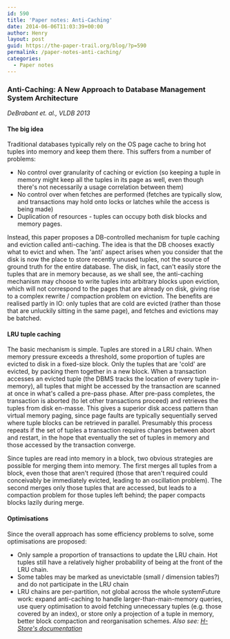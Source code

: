 ```yaml
---
id: 590
title: 'Paper notes: Anti-Caching'
date: 2014-06-06T11:03:39+00:00
author: Henry
layout: post
guid: https://the-paper-trail.org/blog/?p=590
permalink: /paper-notes-anti-caching/
categories:
  - Paper notes
---
```


### Anti-Caching: A New Approach to Database Management System Architecture

  _DeBrabant et. al., VLDB 2013_

#### The big idea

Traditional databases typically rely on the OS page cache to bring hot tuples into memory and keep them there. This suffers from a number of problems:

* No control over granularity of caching or eviction (so keeping a tuple in memory might keep all the tuples in its page as well, even though there's not necessarily a usage correlation between them)
* No control over when fetches are performed (fetches are typically slow, and transactions may hold onto locks or latches while the access is being made)
* Duplication of resources - tuples can occupy both disk blocks and memory pages.

<!--more-->

Instead, this paper proposes a DB-controlled mechanism for tuple caching and eviction called anti-caching. The idea is that the DB chooses exactly what to evict and when. The 'anti' aspect arises when you consider that the disk is now the place to store recently unused tuples, not the source of ground truth for the entire database. The disk, in fact, can't easily store the tuples that are in memory because, as we shall see, the anti-caching mechanism may choose to write tuples into arbitrary blocks upon eviction, which will not correspond to the pages that are already on disk, giving rise to a complex rewrite / compaction problem on eviction. The benefits are realised partly in IO: only tuples that are cold are evicted (rather than those that are unluckily sitting in the same page), and fetches and evictions may be batched.

#### LRU tuple caching

The basic mechanism is simple. Tuples are stored in a LRU chain. When memory pressure exceeds a threshold, some proportion of tuples are evicted to disk in a fixed-size block. Only the tuples that are 'cold' are evicted, by packing them together in a new block. When a transaction accesses an evicted tuple (the DBMS tracks the location of every tuple in-memory), all tuples that might be accessed by the transaction are scanned at once in what's called a pre-pass phase. After pre-pass completes, the transaction is aborted (to let other transactions proceed) and retrieves the tuples from disk en-masse. This gives a superior disk access pattern than virtual memory paging, since page faults are typically sequentially served where tuple blocks can be retrieved in parallel. Presumably this process repeats if the set of tuples a transaction requires changes between abort and restart, in the hope that eventually the set of tuples in memory and those accessed by the transaction converge.

Since tuples are read into memory in a block, two obvious strategies are possible for merging them into memory. The first merges all tuples from a block, even those that aren't required (those that aren't required could conceivably be immediately evicted, leading to an oscillation problem). The second merges only those tuples that are accessed, but leads to a compaction problem for those tuples left behind; the paper compacts blocks lazily during merge.

#### Optimisations

Since the overall approach has some efficiency problems to solve, some optimisations are proposed:

* Only sample a proportion of transactions to update the LRU chain. Hot tuples still have a relatively higher probability of being at the front of the LRU chain.
* Some tables may be marked as unevictable (small / dimension tables?) and do not participate in the LRU chain
* LRU chains are per-partition, not global across the whole systemFuture work: expand anti-caching to handle larger-than-main-memory queries, use query optimisation to avoid fetching unnecessary tuples (e.g. those covered by an index), or store only a projection of a tuple in memory, better block compaction and reorganisation schemes. _Also see: [H-Store's documentation](http://hstore.cs.brown.edu/documentation/deployment/anti-caching/)_
